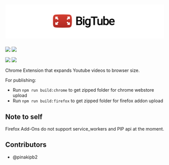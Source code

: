 # ![](banner.png)

[![](https://ianchen.xyz/portfolio/bigtube/img/browser.png)](https://ianchen.xyz/portfolio/bigtube)
[![](https://ianchen.xyz/portfolio/bigtube/img/bigtube.png)](https://ianchen.xyz/portfolio/bigtube)

[![](https://storage.googleapis.com/chrome-gcs-uploader.appspot.com/image/WlD8wC6g8khYWPJUsQceQkhXSlv1/UV4C4ybeBTsZt43U4xis.png)](https://chrome.google.com/webstore/detail/bigtube/gdkadbhiemijfpoochcieonikoaciapi) [![](https://ffp4g1ylyit3jdyti1hqcvtb-wpengine.netdna-ssl.com/addons/files/2015/11/get-the-addon.png)](https://addons.mozilla.org/en-US/firefox/addon/bigtube/)

Chrome Extension that expands Youtube videos to browser size.

For publishing:

- Run `npm run build:chrome` to get zipped folder for chrome webstore upload
- Run `npm run build:firefox` to get zipped folder for firefox addon upload

## Note to self

Firefox Add-Ons do not support service_workers and PIP api at the moment.

## Contributors
- @pinakipb2 